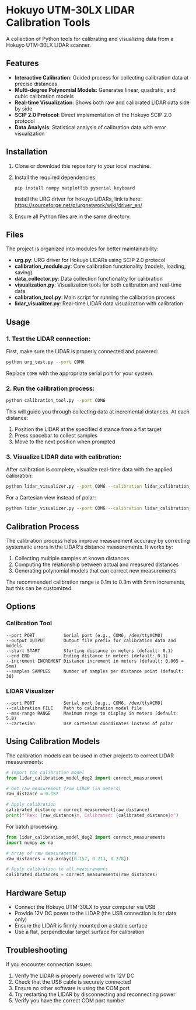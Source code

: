 # Hokuyo UTM-30LX LIDAR Calibration Tools

A collection of Python tools for calibrating and visualizing data from a Hokuyo UTM-30LX LIDAR scanner.

## Features

- **Interactive Calibration**: Guided process for collecting calibration data at precise distances
- **Multi-degree Polynomial Models**: Generates linear, quadratic, and cubic calibration models
- **Real-time Visualization**: Shows both raw and calibrated LIDAR data side by side
- **SCIP 2.0 Protocol**: Direct implementation of the Hokuyo SCIP 2.0 protocol
- **Data Analysis**: Statistical analysis of calibration data with error visualization

## Installation

1. Clone or download this repository to your local machine.

2. Install the required dependencies:
   ```
   pip install numpy matplotlib pyserial keyboard
   ```
   install the URG driver for hokuyo LiDARs, link is here: https://sourceforge.net/p/urgnetwork/wiki/driver_en/

3. Ensure all Python files are in the same directory.

## Files

The project is organized into modules for better maintainability:

- **urg.py**: URG driver for Hokuyo LIDARs using SCIP 2.0 protocol
- **calibration_module.py**: Core calibration functionality (models, loading, saving)
- **data_collector.py**: Data collection functionality for calibration
- **visualization.py**: Visualization tools for both calibration and real-time data
- **calibration_tool.py**: Main script for running the calibration process
- **lidar_visualizer.py**: Real-time LIDAR data visualization with calibration

## Usage

### 1. Test the LIDAR connection:

First, make sure the LIDAR is properly connected and powered:

```bash
python urg_test.py --port COM6
```

Replace `COM6` with the appropriate serial port for your system.

### 2. Run the calibration process:

```bash
python calibration_tool.py --port COM6
```

This will guide you through collecting data at incremental distances. At each distance:
1. Position the LIDAR at the specified distance from a flat target
2. Press spacebar to collect samples
3. Move to the next position when prompted

### 3. Visualize LIDAR data with calibration:

After calibration is complete, visualize real-time data with the applied calibration:

```bash
python lidar_visualizer.py --port COM6 --calibration lidar_calibration_model_deg2.py
```

For a Cartesian view instead of polar:

```bash
python lidar_visualizer.py --port COM6 --calibration lidar_calibration_model_deg2.py --cartesian
```

## Calibration Process

The calibration process helps improve measurement accuracy by correcting systematic errors in the LIDAR's distance measurements. It works by:

1. Collecting multiple samples at known distances
2. Computing the relationship between actual and measured distances
3. Generating polynomial models that can correct new measurements

The recommended calibration range is 0.1m to 0.3m with 5mm increments, but this can be customized.

## Options

### Calibration Tool

```
--port PORT           Serial port (e.g., COM6, /dev/ttyACM0)
--output OUTPUT       Output file prefix for calibration data and models
--start START         Starting distance in meters (default: 0.1)
--end END             Ending distance in meters (default: 0.3)
--increment INCREMENT Distance increment in meters (default: 0.005 = 5mm)
--samples SAMPLES     Number of samples per distance point (default: 30)
```

### LIDAR Visualizer

```
--port PORT           Serial port (e.g., COM6, /dev/ttyACM0)
--calibration FILE    Path to calibration model file
--max-range RANGE     Maximum range to display in meters (default: 5.0)
--cartesian           Use cartesian coordinates instead of polar
```

## Using Calibration Models

The calibration models can be used in other projects to correct LIDAR measurements:

```python
# Import the calibration model
from lidar_calibration_model_deg2 import correct_measurement

# Get raw measurement from LIDAR (in meters)
raw_distance = 0.157

# Apply calibration
calibrated_distance = correct_measurement(raw_distance)
print(f"Raw: {raw_distance}m, Calibrated: {calibrated_distance}m")
```

For batch processing:

```python
from lidar_calibration_model_deg2 import correct_measurements
import numpy as np

# Array of raw measurements
raw_distances = np.array([0.157, 0.213, 0.278])

# Apply calibration to all measurements
calibrated_distances = correct_measurements(raw_distances)
```

## Hardware Setup

- Connect the Hokuyo UTM-30LX to your computer via USB
- Provide 12V DC power to the LIDAR (the USB connection is for data only)
- Ensure the LIDAR is firmly mounted on a stable surface
- Use a flat, perpendicular target surface for calibration

## Troubleshooting

If you encounter connection issues:

1. Verify the LIDAR is properly powered with 12V DC
2. Check that the USB cable is securely connected
3. Ensure no other software is using the COM port
4. Try restarting the LIDAR by disconnecting and reconnecting power
5. Verify you have the correct COM port number
